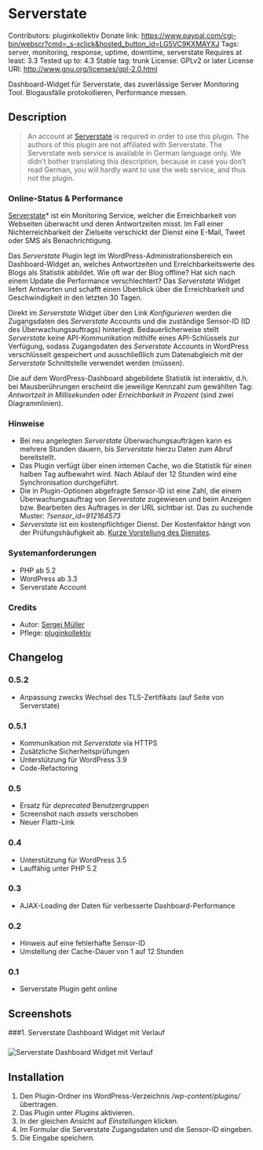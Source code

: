 # Serverstate #
Contributors:      pluginkollektiv
Donate link:       https://www.paypal.com/cgi-bin/webscr?cmd=_s-xclick&hosted_button_id=LG5VC9KXMAYXJ
Tags:              server, monitoring, response, uptime, downtime, serverstate
Requires at least: 3.3
Tested up to:      4.3
Stable tag:        trunk
License:           GPLv2 or later
License URI:       http://www.gnu.org/licenses/gpl-2.0.html


Dashboard-Widget für Serverstate, das zuverlässige Server Monitoring Tool. Blogausfälle protokollieren, Performance messen.


## Description ##

> An account at [Serverstate](https://serverstate.de/ "Server Monitoring") is required in order to use this plugin. The authors of this plugin are not affiliated with Serverstate.
> The Serverstate web service is available in German language only. We didn’t bother translating this description, because in case you don’t read German, you will hardly want to use the web service, and thus not the plugin.

### Online-Status & Performance ###
[Serverstate](https://serverstate.de/ "Server Monitoring")* ist ein Monitoring Service, welcher die Erreichbarkeit von Webseiten überwacht und deren Antwortzeiten misst. Im Fall einer Nichterreichbarkeit der Zielseite verschickt der Dienst eine E-Mail, Tweet oder SMS als Benachrichtigung.

Das *Serverstate* Plugin legt im WordPress-Administrationsbereich ein Dashboard-Widget an, welches Antwortzeiten und Erreichbarkeitswerte des Blogs als Statistik abbildet. Wie oft war der Blog offline? Hat sich nach einem Update die Performance verschlechtert? Das *Serverstate* Widget liefert Antworten und schafft einen Überblick über die Erreichbarkeit und Geschwindigkeit in den letzten 30 Tagen.

Direkt im *Serverstate* Widget über den Link *Konfigurieren* werden die Zugangsdaten des *Serverstate* Accounts und die zuständige Sensor-ID (ID des Überwachungsauftrags) hinterlegt. Bedauerlicherweise stellt *Serverstate* keine API-Kommunikation mithilfe eines API-Schlüssels zur Verfügung, sodass Zugangsdaten des *Serverstate* Accounts in WordPress verschlüsselt gespeichert und ausschließlich zum Datenabgleich mit der *Serverstate* Schnittstelle verwendet werden (müssen).

Die auf dem WordPress-Dashboard abgebildete Statistik ist interaktiv, d.h. bei Mausberührungen erscheint die jeweilige Kennzahl zum gewählten Tag: *Antwortzeit in Millisekunden* oder *Erreichbarkeit in Prozent* (sind zwei Diagrammlinien).


### Hinweise ###
- Bei neu angelegten *Serverstate* Überwachungsaufträgen kann es mehrere Stunden dauern, bis *Serverstate* hierzu Daten zum Abruf bereitstellt.
- Das Plugin verfügt über einen internen Cache, wo die Statistik für einen halben Tag aufbewahrt wird. Nach Ablauf der 12 Stunden wird eine Synchronisation durchgeführt.
- Die in Plugin-Optionen abgefragte Sensor-ID ist eine Zahl, die einem Überwachungsauftrag von *Serverstate* zugewiesen und beim Anzeigen bzw. Bearbeiten des Auftrages in der URL sichtbar ist. Das zu suchende Muster: *?sensor_id=912164573*
- *Serverstate* ist ein kostenpflichtiger Dienst. Der Kostenfaktor hängt von der Prüfungshäufigkeit ab. [Kurze Vorstellung des Dienstes](https://plus.google.com/110569673423509816572/posts/hWdRrhWyots).


### Systemanforderungen ###
* PHP ab 5.2
* WordPress ab 3.3
* Serverstate Account


### Credits ###
* Autor: [Sergej Müller](https://sergejmueller.github.io/)
* Pflege: [pluginkollektiv](http://pluginkollektiv.org)


## Changelog ##

### 0.5.2 ###
* Anpassung zwecks Wechsel des TLS-Zertifikats (auf Seite von Serverstate)

### 0.5.1 ###
* Kommunikation mit *Serverstate* via HTTPS
* Zusätzliche Sicherheitsprüfungen
* Unterstützung für WordPress 3.9
* Code-Refactoring

### 0.5 ###
* Ersatz für *deprecated* Benutzergruppen
* Screenshot nach *assets* verschoben
* Neuer Flattr-Link

### 0.4 ###
* Unterstützung für WordPress 3.5
* Lauffähig unter PHP 5.2

### 0.3 ###
* AJAX-Loading der Daten für verbesserte Dashboard-Performance

### 0.2 ###
* Hinweis auf eine fehlerhafte Sensor-ID
* Umstellung der Cache-Dauer von 1 auf 12 Stunden

### 0.1 ###
* Serverstate Plugin geht online


## Screenshots ##

###1. Serverstate Dashboard Widget mit Verlauf
###
![Serverstate Dashboard Widget mit Verlauf](https://ps.w.org/serverstate/assets/screenshot-1.png)


## Installation ##

1. Den Plugin-Ordner ins WordPress-Verzeichnis */wp-content/plugins/* übertragen.
1. Das Plugin unter *Plugins* aktivieren.
1. In der gleichen Ansicht auf *Einstellungen* klicken.
1. Im Formular die Serverstate Zugangsdaten und die Sensor-ID eingeben.
1. Die Eingabe speichern.
